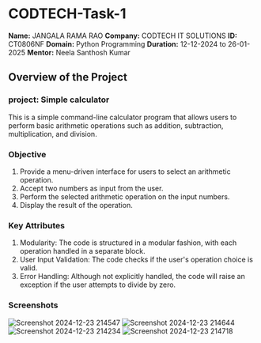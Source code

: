 # CODTECH-Task-1

**Name:** JANGALA RAMA RAO
**Company:** CODTECH IT SOLUTIONS
**ID:** CT0806NF
**Domain:** Python Programming
**Duration:** 12-12-2024 to 26-01-2025
**Mentor:** Neela Santhosh Kumar


## Overview of the Project
### project: Simple calculator
This is a simple command-line calculator program that allows users to perform basic arithmetic operations such as addition, subtraction, multiplication, and division.
### Objective
1. Provide a menu-driven interface for users to select an arithmetic operation.
2. Accept two numbers as input from the user.
3. Perform the selected arithmetic operation on the input numbers.
4. Display the result of the operation.
### Key Attributes
1. Modularity: The code is structured in a modular fashion, with each operation handled in a separate block.
2. User Input Validation: The code checks if the user's operation choice is valid.
3. Error Handling: Although not explicitly handled, the code will raise an exception if the user attempts to divide by zero. 

### Screenshots

![Screenshot 2024-12-23 214547](https://github.com/user-attachments/assets/1dd62551-7664-4381-9352-cf1474423d12)
![Screenshot 2024-12-23 214644](https://github.com/user-attachments/assets/f70ad207-79d7-4ea2-8e91-0449d0b5601c)
![Screenshot 2024-12-23 214234](https://github.com/user-attachments/assets/c3582037-91c5-416d-885c-3bba701051cd)
![Screenshot 2024-12-23 214718](https://github.com/user-attachments/assets/e5e5f206-6a8f-43f6-ba62-f11c3731101c)


